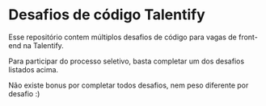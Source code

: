 # Desafios de código Talentify

Esse repositório contem múltiplos desafios de código para vagas de front-end na Talentify.

Para participar do processo seletivo, basta completar um dos desafios listados acima. 

Não existe bonus por completar todos desafios, nem peso diferente por desafio :)
